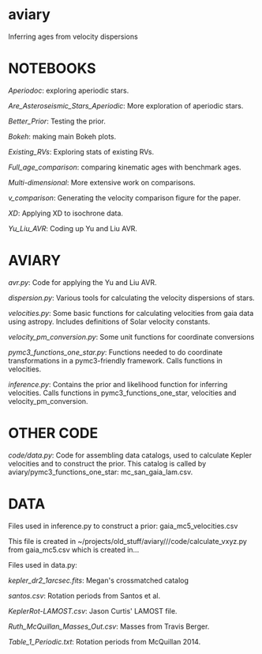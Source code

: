 # aviary
Inferring ages from velocity dispersions

NOTEBOOKS
=========

*Aperiodoc*: exploring aperiodic stars.

*Are_Asteroseismic_Stars_Aperiodic*: More exploration of aperiodic stars.

*Better_Prior*: Testing the prior.

*Bokeh*: making main Bokeh plots.

*Existing_RVs*: Exploring stats of existing RVs.

*Full_age_comparison*: comparing kinematic ages with benchmark ages.

*Multi-dimensional*: More extensive work on comparisons.

*v_comparison*: Generating the velocity comparison figure for the paper.

*XD*: Applying XD to isochrone data.

*Yu_Liu_AVR*: Coding up Yu and Liu AVR.

AVIARY
======

*avr.py*:
Code for applying the Yu and Liu AVR.

*dispersion.py*:
Various tools for calculating the velocity dispersions of stars.

*velocities.py*:
Some basic functions for calculating velocities from gaia data
using astropy. Includes definitions of Solar velocity constants.

*velocity_pm_conversion.py*:
Some unit functions for coordinate conversions

*pymc3_functions_one_star.py*:
Functions needed to do coordinate transformations
in a pymc3-friendly framework.
Calls functions in velocities.

*inference.py*: Contains the prior and likelihood function for inferring
velocities.
Calls functions in pymc3_functions_one_star, velocities and
velocity_pm_conversion.

OTHER CODE
====

*code/data.py*: Code for assembling data catalogs, used to calculate Kepler
velocities and to construct the prior.
This catalog is called by aviary/pymc3_functions_one_star:
mc_san_gaia_lam.csv.

DATA
====

Files used in inference.py to construct a prior:
gaia_mc5_velocities.csv

This file is created in ~/projects/old_stuff/aviary///code/calculate_vxyz.py
from gaia_mc5.csv which is created in...

Files used in data.py:

*kepler_dr2_1arcsec.fits*: Megan's crossmatched catalog

*santos.csv*: Rotation periods from Santos et al.

*KeplerRot-LAMOST.csv*: Jason Curtis' LAMOST file.

*Ruth_McQuillan_Masses_Out.csv*: Masses from Travis Berger.

*Table_1_Periodic.txt*: Rotation periods from McQuillan 2014.
